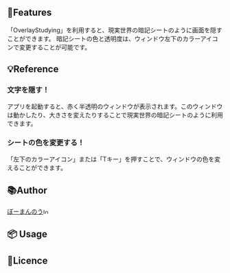  

## 📌Features
「OverlayStudying」を利用すると、現実世界の暗記シートのように画面を隠すことができます。 暗記シートの色と透明度は、ウィンドウ左下のカラーアイコンで変更することが可能です。

## 💡Reference
### 文字を隠す！
アプリを起動すると、赤く半透明のウィンドウが表示されます。このウィンドウは動かしたり、大きさを変えたりすることで現実世界の暗記シートのように利用できます。

### シートの色を変更する！
「左下のカラーアイコン」または「Tキー」を押すことで、ウィンドウの色を変えることができます。


## 📚Author
[ぼーまんのう<img width="12" alt="logo-black" src="https://github.com/user-attachments/assets/dc730c9f-8d64-493f-a78c-ff7206166759">](https://x.com/boo_manKnow408)

## 📦 Usage

## 🪪Licence

